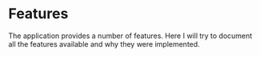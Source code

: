 # Features

The application provides a number of features. Here I will try to document all the features available and why they were implemented.
